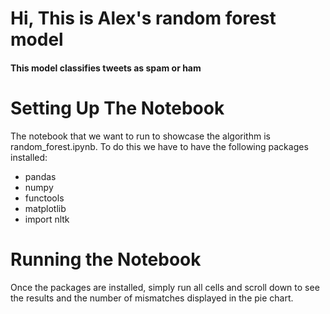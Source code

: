 # Hi, This is Alex's random forest model
#### This model classifies tweets as spam or ham

# Setting Up The Notebook

The notebook that we want to run to showcase the algorithm is
random\_forest.ipynb. To do this we have to have the following packages installed:

- pandas
- numpy
- functools
- matplotlib
- import nltk

# Running the Notebook

Once the packages are installed, simply run all cells and scroll
down to see the results and the number of mismatches displayed
in the pie chart.

